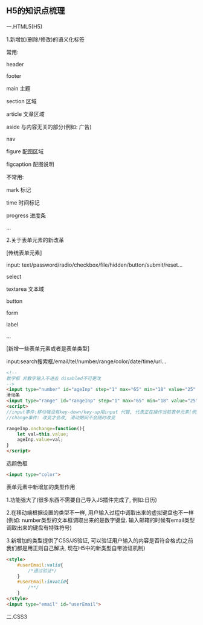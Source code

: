 ## H5的知识点梳理

一.HTML5(H5)

1.新增加(删除/修改)的语义化标签

常用:

header

footer

main 主题

section 区域

article 文章区域

aside 与内容无关的部分(例如: 广告)

nav

figure 配图区域

figcaption 配图说明

不常用:

mark 标记

time 时间标记

progress 进度条

...

2.关于表单元素的新改革

[传统表单元素]

input: text/password/radio/checkbox/file/hidden/button/submit/reset...

select

textarea 文本域

button

form

label

...

[新增一些表单元素或者是表单类型]

input:search搜索框/email/tel/number/range/color/date/time/url...

```html
<!-- 
数字框 非数字输入不进去 disabled不可更改
-->
<input type="number" id="ageInp" step="1" max="65" min="18" value="25" disabled>
滑动条
<input type="range" id="rangeInp" step="1" max="65" min="18" value="25">
<script>
//input事件:移动端没有key-down/key-up用input 代替, 代表正在操作当前表单元素(例如正在输入等) 滑动会随时改变
//change事件: 改变才会改, 滑动期间不会随时改变

rangeInp.onchange=function(){
    let val=this.value;
    ageInp.value=val;
}
</script>

```

选颜色框

```html
<input type="color">
```



表单元素中新增加的类型作用

1.功能强大了(很多东西不需要自己导入JS插件完成了, 例如:日历)

2.在移动端根据设置的类型不一样, 用户输入过程中调取出来的虚拟键盘也不一样(例如: number类型的文本框调取出来的是数字键盘. 输入邮箱的时候有email类型调取出来的键盘有特殊符号)

3.新增加的类型提供了CSS/JS验证, 可以验证用户输入的内容是否符合格式(之前我们都是用正则自己解决, 现在H5中的新类型自带验证机制)

```html
<style>
    #userEmail:valid{
        /*通过验证*/
    }
    #userEmail:invalid{
        /**/
    }
</style>
<input type="email" id="userEmail">
```



二.CSS3

